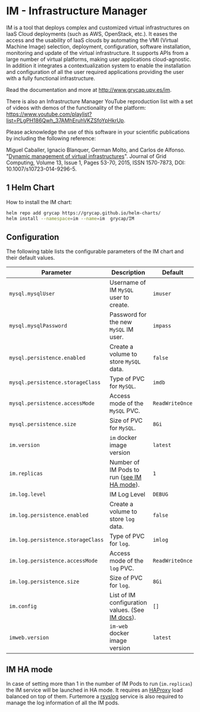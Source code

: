 # IM - Infrastructure Manager

IM is a tool that deploys complex and customized virtual infrastructures on IaaS
Cloud deployments (such as AWS, OpenStack, etc.). It eases the access and the
usability of IaaS clouds by automating the VMI (Virtual Machine Image)
selection, deployment, configuration, software installation, monitoring and
update of the virtual infrastructure. It supports APIs from a large number of virtual
platforms, making user applications cloud-agnostic. In addition it integrates a
contextualization system to enable the installation and configuration of all the
user required applications providing the user with a fully functional
infrastructure.

Read the documentation and more at http://www.grycap.upv.es/im.

There is also an Infrastructure Manager YouTube reproduction list with a set of videos with demos
of the functionality of the platform: https://www.youtube.com/playlist?list=PLgPH186Qwh_37AMhEruhVKZSfoYpHkrUp.

Please acknowledge the use of this software in your scientific publications by including the following reference:

Miguel Caballer, Ignacio Blanquer, German Molto, and Carlos de Alfonso. "[Dynamic management of virtual infrastructures](https://link.springer.com/article/10.1007/s10723-014-9296-5)". Journal of Grid Computing, Volume 13, Issue 1, Pages 53-70, 2015, ISSN 1570-7873, DOI: 10.1007/s10723-014-9296-5.

## 1 Helm Chart

How to install the IM chart:

```sh
helm repo add grycap https://grycap.github.io/helm-charts/
helm install --namespace=im --name=im  grycap/IM
```

## Configuration

The following table lists the configurable parameters of the IM chart and their default values.

| Parameter                        | Description                                                 | Default          |
| -------------------------------- | ----------------------------------------------------------- | ---------------- |
| `mysql.mysqlUser`                | Username of IM `MySQL` user to create.                      | `imuser`         |
| `mysql.mysqlPassword`            | Password for the new `MySQL` IM user.                       | `impass`         |
| `mysql.persistence.enabled`      | Create a volume to store `MySQL` data.                      | `false`          |
| `mysql.persistence.storageClass` | Type of PVC for `MySQL`.                                    | `imdb`           |
| `mysql.persistence.accessMode`   | Access mode of the `MySQL` PVC.                             | `ReadWriteOnce`  |
| `mysql.persistence.size`         | Size of PVC for `MySQL`.                                    | `8Gi`            |
| `im.version`                     | `im` docker image version                                   | `latest`         |
| `im.replicas`                    | Number of IM Pods to run ([see IM HA mode](#IM-HA-mode)).   | `1`              |
| `im.log.level`                   | IM Log Level                                                | `DEBUG`          |
| `im.log.persistence.enabled`     | Create a volume to store `log` data.                        | `false`          |
| `im.log.persistence.storageClass`| Type of PVC for `log`.                                      | `imlog`          |
| `im.log.persistence.accessMode`  | Access mode of the `log` PVC.                               | `ReadWriteOnce`  |
| `im.log.persistence.size`        | Size of PVC for `log`.                                      | `8Gi`            |
| `im.config`                      | List of IM configuration values. (See [IM docs](https://imdocs.readthedocs.io/en/latest/manual.html#configuration)).             | `[]`             |
| `imweb.version`                  | `im-web` docker image version                               | `latest`         |

## IM HA mode

In case of setting more than 1 in the number of IM Pods to run (`im.replicas`) the IM service will be launched in
HA mode. It requires an [HAProxy](http://www.haproxy.org/) load balanced on top of them. Furtemore a [rsyslog](https://www.rsyslog.com/)
service is also required to manage the log information of all the IM pods.